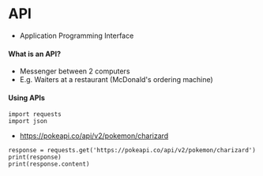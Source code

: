 # API
- Application Programming Interface


#### What is an API?
- Messenger between 2 computers
- E.g. Waiters at a restaurant (McDonald's ordering machine)

#### Using APIs

```
import requests
import json
```

- https://pokeapi.co/api/v2/pokemon/charizard

```
response = requests.get('https://pokeapi.co/api/v2/pokemon/charizard')
print(response)
print(response.content)
```
